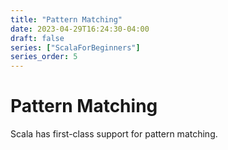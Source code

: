 ```yaml
---
title: "Pattern Matching"
date: 2023-04-29T16:24:30-04:00
draft: false
series: ["ScalaForBeginners"]
series_order: 5
---
```


# Pattern Matching

Scala has first-class support for pattern matching.
